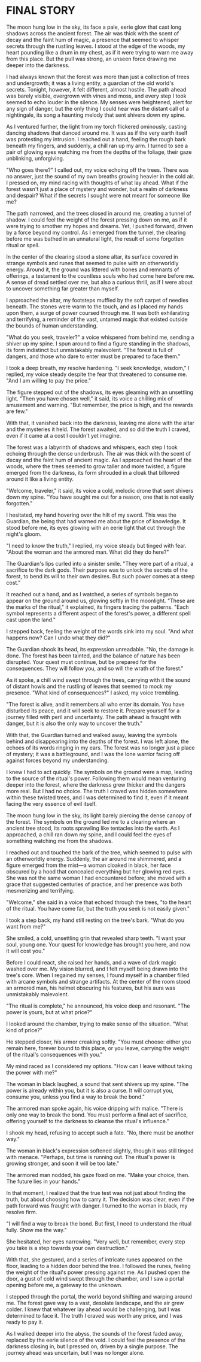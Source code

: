 
FINAL STORY
==================================================

The moon hung low in the sky, its face a pale, eerie glow that cast long shadows across the ancient forest. The air was thick with the scent of decay and the faint hum of magic, a presence that seemed to whisper secrets through the rustling leaves. I stood at the edge of the woods, my heart pounding like a drum in my chest, as if it were trying to warn me away from this place. But the pull was strong, an unseen force drawing me deeper into the darkness.

I had always known that the forest was more than just a collection of trees and undergrowth; it was a living entity, a guardian of the old world's secrets. Tonight, however, it felt different, almost hostile. The path ahead was barely visible, overgrown with vines and moss, and every step I took seemed to echo louder in the silence. My senses were heightened, alert for any sign of danger, but the only thing I could hear was the distant call of a nightingale, its song a haunting melody that sent shivers down my spine.

As I ventured further, the light from my torch flickered ominously, casting dancing shadows that danced around me. It was as if the very earth itself was protesting my intrusion. I reached out a hand, feeling the rough bark beneath my fingers, and suddenly, a chill ran up my arm. I turned to see a pair of glowing eyes watching me from the depths of the foliage, their gaze unblinking, unforgiving.

"Who goes there?" I called out, my voice echoing off the trees. There was no answer, just the sound of my own breaths growing heavier in the cold air. I pressed on, my mind racing with thoughts of what lay ahead. What if the forest wasn't just a place of mystery and wonder, but a realm of darkness and despair? What if the secrets I sought were not meant for someone like me?

The path narrowed, and the trees closed in around me, creating a tunnel of shadow. I could feel the weight of the forest pressing down on me, as if it were trying to smother my hopes and dreams. Yet, I pushed forward, driven by a force beyond my control. As I emerged from the tunnel, the clearing before me was bathed in an unnatural light, the result of some forgotten ritual or spell.

In the center of the clearing stood a stone altar, its surface covered in strange symbols and runes that seemed to pulse with an otherworldly energy. Around it, the ground was littered with bones and remnants of offerings, a testament to the countless souls who had come here before me. A sense of dread settled over me, but also a curious thrill, as if I were about to uncover something far greater than myself.

I approached the altar, my footsteps muffled by the soft carpet of needles beneath. The stones were warm to the touch, and as I placed my hands upon them, a surge of power coursed through me. It was both exhilarating and terrifying, a reminder of the vast, untamed magic that existed outside the bounds of human understanding.

"What do you seek, traveler?" a voice whispered from behind me, sending a shiver up my spine. I spun around to find a figure standing in the shadows, its form indistinct but unmistakably malevolent. "The forest is full of dangers, and those who dare to enter must be prepared to face them."

I took a deep breath, my resolve hardening. "I seek knowledge, wisdom," I replied, my voice steady despite the fear that threatened to consume me. "And I am willing to pay the price."

The figure stepped out of the shadows, its eyes gleaming with an unsettling light. "Then you have chosen well," it said, its voice a chilling mix of amusement and warning. "But remember, the price is high, and the rewards are few."

With that, it vanished back into the darkness, leaving me alone with the altar and the mysteries it held. The forest awaited, and so did the truth I craved, even if it came at a cost I couldn't yet imagine.

The forest was a labyrinth of shadows and whispers, each step I took echoing through the dense underbrush. The air was thick with the scent of decay and the faint hum of ancient magic. As I approached the heart of the woods, where the trees seemed to grow taller and more twisted, a figure emerged from the darkness, its form shrouded in a cloak that billowed around it like a living entity.

"Welcome, traveler," it said, its voice a cold, melodic drone that sent shivers down my spine. "You have sought me out for a reason, one that is not easily forgotten."

I hesitated, my hand hovering over the hilt of my sword. This was the Guardian, the being that had warned me about the price of knowledge. It stood before me, its eyes glowing with an eerie light that cut through the night's gloom.

"I need to know the truth," I replied, my voice steady but tinged with fear. "About the woman and the armored man. What did they do here?"

The Guardian's lips curled into a sinister smile. "They were part of a ritual, a sacrifice to the dark gods. Their purpose was to unlock the secrets of the forest, to bend its will to their own desires. But such power comes at a steep cost."

It reached out a hand, and as I watched, a series of symbols began to appear on the ground around us, glowing softly in the moonlight. "These are the marks of the ritual," it explained, its fingers tracing the patterns. "Each symbol represents a different aspect of the forest's power, a different spell cast upon the land."

I stepped back, feeling the weight of the words sink into my soul. "And what happens now? Can I undo what they did?"

The Guardian shook its head, its expression unreadable. "No, the damage is done. The forest has been tainted, and the balance of nature has been disrupted. Your quest must continue, but be prepared for the consequences. They will follow you, and so will the wrath of the forest."

As it spoke, a chill wind swept through the trees, carrying with it the sound of distant howls and the rustling of leaves that seemed to mock my presence. "What kind of consequences?" I asked, my voice trembling.

"The forest is alive, and it remembers all who enter its domain. You have disturbed its peace, and it will seek to restore it. Prepare yourself for a journey filled with peril and uncertainty. The path ahead is fraught with danger, but it is also the only way to uncover the truth."

With that, the Guardian turned and walked away, leaving the symbols behind and disappearing into the depths of the forest. I was left alone, the echoes of its words ringing in my ears. The forest was no longer just a place of mystery; it was a battleground, and I was the lone warrior facing off against forces beyond my understanding.

I knew I had to act quickly. The symbols on the ground were a map, leading to the source of the ritual's power. Following them would mean venturing deeper into the forest, where the darkness grew thicker and the dangers more real. But I had no choice. The truth I craved was hidden somewhere within these twisted trees, and I was determined to find it, even if it meant facing the very essence of evil itself.

The moon hung low in the sky, its light barely piercing the dense canopy of the forest. The symbols on the ground led me to a clearing where an ancient tree stood, its roots sprawling like tentacles into the earth. As I approached, a chill ran down my spine, and I could feel the eyes of something watching me from the shadows.

I reached out and touched the bark of the tree, which seemed to pulse with an otherworldly energy. Suddenly, the air around me shimmered, and a figure emerged from the mist—a woman cloaked in black, her face obscured by a hood that concealed everything but her glowing red eyes. She was not the same woman I had encountered before; she moved with a grace that suggested centuries of practice, and her presence was both mesmerizing and terrifying.

"Welcome," she said in a voice that echoed through the trees, "to the heart of the ritual. You have come far, but the truth you seek is not easily given."

I took a step back, my hand still resting on the tree's bark. "What do you want from me?"

She smiled, a cold, unsettling grin that revealed sharp teeth. "I want your soul, young one. Your quest for knowledge has brought you here, and now it will cost you."

Before I could react, she raised her hands, and a wave of dark magic washed over me. My vision blurred, and I felt myself being drawn into the tree's core. When I regained my senses, I found myself in a chamber filled with arcane symbols and strange artifacts. At the center of the room stood an armored man, his helmet obscuring his features, but his aura was unmistakably malevolent.

"The ritual is complete," he announced, his voice deep and resonant. "The power is yours, but at what price?"

I looked around the chamber, trying to make sense of the situation. "What kind of price?"

He stepped closer, his armor creaking softly. "You must choose: either you remain here, forever bound to this place, or you leave, carrying the weight of the ritual's consequences with you."

My mind raced as I considered my options. "How can I leave without taking the power with me?"

The woman in black laughed, a sound that sent shivers up my spine. "The power is already within you, but it is also a curse. It will corrupt you, consume you, unless you find a way to break the bond."

The armored man spoke again, his voice dripping with malice. "There is only one way to break the bond. You must perform a final act of sacrifice, offering yourself to the darkness to cleanse the ritual's influence."

I shook my head, refusing to accept such a fate. "No, there must be another way."

The woman in black's expression softened slightly, though it was still tinged with menace. "Perhaps, but time is running out. The ritual's power is growing stronger, and soon it will be too late."

The armored man nodded, his gaze fixed on me. "Make your choice, then. The future lies in your hands."

In that moment, I realized that the true test was not just about finding the truth, but about choosing how to carry it. The decision was clear, even if the path forward was fraught with danger. I turned to the woman in black, my resolve firm.

"I will find a way to break the bond. But first, I need to understand the ritual fully. Show me the way."

She hesitated, her eyes narrowing. "Very well, but remember, every step you take is a step towards your own destruction."

With that, she gestured, and a series of intricate runes appeared on the floor, leading to a hidden door behind the tree. I followed the runes, feeling the weight of the ritual's power pressing against me. As I pushed open the door, a gust of cold wind swept through the chamber, and I saw a portal opening before me, a gateway to the unknown.

I stepped through the portal, the world beyond shifting and warping around me. The forest gave way to a vast, desolate landscape, and the air grew colder. I knew that whatever lay ahead would be challenging, but I was determined to face it. The truth I craved was worth any price, and I was ready to pay it.

As I walked deeper into the abyss, the sounds of the forest faded away, replaced by the eerie silence of the void. I could feel the presence of the darkness closing in, but I pressed on, driven by a single purpose. The journey ahead was uncertain, but I was no longer alone.



